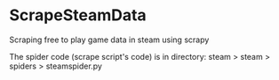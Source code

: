 # ScrapeSteamData
Scraping free to play game data in steam using scrapy

The spider code (scrape script's code) is in directory:
steam > steam > spiders > steamspider.py
